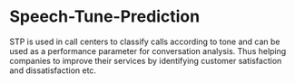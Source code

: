 # Speech-Tune-Prediction
STP is used in call centers to classify calls according to tone and can be used as a performance parameter for conversation analysis. Thus helping companies to improve their services by identifying customer satisfaction and dissatisfaction etc.
